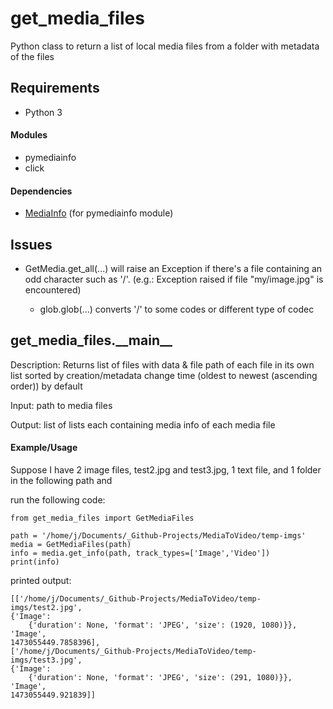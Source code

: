 # get_media_files
Python class to return a list of local media files from a folder with metadata of the files

## Requirements

* Python 3

#### Modules

* pymediainfo
* click

#### Dependencies

* [MediaInfo](https://mediaarea.net/en/MediaInfo/Download) (for pymediainfo module)

## Issues

* GetMedia.get_all(...) will raise an Exception if there's a file containing an odd character such as '/'. (e.g.: Exception raised if file "my/image.jpg" is encountered)

    * glob.glob(...) converts '/' to some codes or different type of codec

## get_media_files.\_\_main\_\_

Description: Returns list of files with data & file path of each file in its own list sorted by
creation/metadata change time (oldest to newest (ascending order)) by default

Input: path to media files

Output: list of lists each containing media info of each media file

#### Example/Usage

Suppose I have 2 image files, test2.jpg and test3.jpg, 1 text file, and 1 folder in the following path and

run the following code:

    from get_media_files import GetMediaFiles

    path = '/home/j/Documents/_Github-Projects/MediaToVideo/temp-imgs'
    media = GetMediaFiles(path)
    info = media.get_info(path, track_types=['Image','Video'])
    print(info)


printed output:

    [['/home/j/Documents/_Github-Projects/MediaToVideo/temp-imgs/test2.jpg',
    {'Image':
        {'duration': None, 'format': 'JPEG', 'size': (1920, 1080)}},
    'Image',
    1473055449.7858396],
    ['/home/j/Documents/_Github-Projects/MediaToVideo/temp-imgs/test3.jpg',
    {'Image':
        {'duration': None, 'format': 'JPEG', 'size': (291, 1080)}},
    'Image',
    1473055449.921839]]
